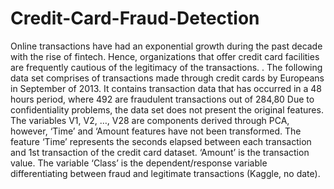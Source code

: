 # Credit-Card-Fraud-Detection
Online transactions have had an exponential growth during the past decade with the rise of fintech. Hence, organizations that offer credit card facilities are frequently cautious of the legitimacy of the transactions. 
. The following data set comprises of transactions made through credit cards by Europeans in September of 2013. It contains transaction data that has occurred in a 48 hours period, where 492 are fraudulent transactions out of 284,80
Due to confidentiality problems, the data set does not present the original features. The variables V1, V2, …, V28 are components derived through PCA, however, ‘Time’ and ‘Amount features have not been transformed. The feature ‘Time’ represents the seconds elapsed between each transaction and 1st transaction of the credit card dataset. ‘Amount’ is the transaction value. The variable ‘Class’ is the dependent/response variable differentiating between fraud and legitimate transactions (Kaggle, no date).
